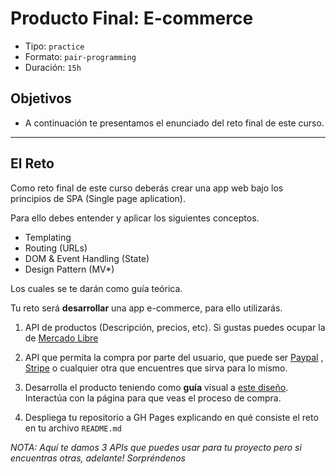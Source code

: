 # Producto Final: E-commerce

- Tipo: `practice`
- Formato: `pair-programming`
- Duración: `15h`

## Objetivos

- A continuación te presentamos el enunciado del reto final de este curso.

***

## El Reto

Como reto final de este curso deberás crear una app web bajo los principios de
SPA (Single page aplication).

Para ello debes entender y aplicar los siguientes conceptos.

- Templating
- Routing (URLs)
- DOM & Event Handling (State)
- Design Pattern (MV*)

Los cuales se te darán como guía teórica.

Tu reto será **desarrollar** una app e-commerce, para ello utilizarás.

1. API de productos (Descripción, precios, etc).
  Si gustas puedes ocupar la de [Mercado Libre](http://developers.mercadolibre.com/es/api-docs-es/)

2. API que permita la compra por parte del usuario, que puede ser [Paypal](https://developer.paypal.com)
  , [Stripe](https://stripe.com/docs/api) o cualquier otra que encuentres
  que sirva para lo mismo.

3. Desarrolla el producto teniendo como **guía** visual a
  [este diseño](https://fab.com/). Interactúa con la página para que veas el
  proceso de compra.

4. Despliega tu repositorio a GH Pages explicando en qué consiste el reto en tu
   archivo `README.md`

_NOTA: Aquí te damos 3 APIs que puedes usar para tu proyecto pero si encuentras
otras, adelante! Sorpréndenos_
